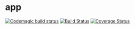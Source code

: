 # app

[![Codemagic build status](https://api.codemagic.io/apps/5e7641c1ec3bd8116ce928d5/5e7641c1ec3bd8116ce928d4/status_badge.svg)](https://codemagic.io/apps/5e7641c1ec3bd8116ce928d5/5e7641c1ec3bd8116ce928d4/latest_build)
[![Build Status](https://travis-ci.com/repelapp/app.svg?branch=master)](https://travis-ci.com/repelapp/app)
[![Coverage Status](https://coveralls.io/repos/github/repelapp/app/badge.svg)](https://coveralls.io/github/repelapp/app)


